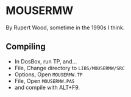# MOUSERMW

By Rupert Wood, sometime in the 1990s I think.

## Compiling

* In DosBox, run TP, and...
* File, Change directory to `LIBS/MOUSERMW/SRC`
* Options, Open `MOUSERMW.TP`
* File, Open `MOUSERMW.PAS`
* and compile with ALT+F9.
